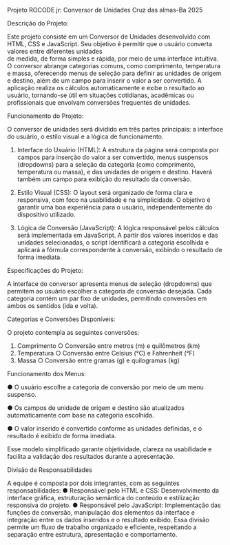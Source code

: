 Projeto ROCODE jr: Conversor de Unidades 
Cruz das almas-Ba 
2025 

Descrição do Projeto:

Este projeto consiste em um Conversor de Unidades desenvolvido com HTML, CSS e 
JavaScript. Seu objetivo é permitir que o usuário converta valores entre diferentes unidades  
de medida, de forma simples e rápida, por meio de uma interface intuitiva. 
O conversor abrange categorias comuns, como comprimento, temperatura e massa, 
oferecendo menus de seleção para definir as unidades de origem e destino, além de um 
campo para inserir o valor a ser convertido. 
A aplicação realiza os cálculos automaticamente e exibe o resultado ao usuário, 
tornando-se útil em situações cotidianas, acadêmicas ou profissionais que envolvam 
conversões frequentes de unidades. 

Funcionamento do Projeto:

O conversor de unidades será dividido em três partes principais: a interface do usuário, o 
estilo visual e a lógica de funcionamento. 

1. Interface do Usuário (HTML): 
A estrutura da página será composta por campos para inserção do valor a ser 
convertido, menus suspensos (dropdowns) para a seleção da categoria (como 
comprimento, temperatura ou massa), e das unidades de origem e destino. Haverá 
também um campo para exibição do resultado da conversão.

3. Estilo Visual (CSS): 
O layout será organizado de forma clara e responsiva, com foco na usabilidade e 
na simplicidade. O objetivo é garantir uma boa experiência para o usuário, 
independentemente do dispositivo utilizado.

5. Lógica de Conversão (JavaScript): 
A lógica responsável pelos cálculos será implementada em JavaScript. A partir dos 
valores inseridos e das unidades selecionadas, o script identificará a categoria 
escolhida e aplicará a fórmula correspondente à conversão, exibindo o resultado de 
forma imediata.

Especificações do Projeto:

A interface do conversor apresenta menus de seleção (dropdowns) que permitem ao 
usuário escolher a categoria de conversão desejada. Cada categoria contém um par fixo de 
unidades, permitindo conversões em ambos os sentidos (ida e volta). 

Categorias e Conversões Disponíveis:

O projeto contempla as seguintes conversões: 
1. Comprimento 
○ Conversão entre metros (m) e quilômetros (km) 
2. Temperatura 
○ Conversão entre Celsius (°C) e Fahrenheit (°F) 
3. Massa 
○ Conversão entre gramas (g) e quilogramas (kg)

Funcionamento dos Menus:

● O usuário escolhe a categoria de conversão por meio de um menu suspenso. 

● Os campos de unidade de origem e destino são atualizados automaticamente com 
base na categoria escolhida. 

● O valor inserido é convertido conforme as unidades definidas, e o resultado é exibido 
de forma imediata. 

Esse modelo simplificado garante objetividade, clareza na usabilidade e facilita a validação 
dos resultados durante a apresentação. 

Divisão de Responsabilidades 

A equipe é composta por dois integrantes, com as seguintes responsabilidades: 
● Responsável pelo HTML e CSS: 
Desenvolvimento da interface gráfica, estruturação semântica do conteúdo e 
estilização responsiva do projeto. 
● Responsável pelo JavaScript: 
Implementação das funções de conversão, manipulação dos elementos da interface 
e integração entre os dados inseridos e o resultado exibido. 
Essa divisão permite um fluxo de trabalho organizado e eficiente, respeitando a separação 
entre estrutura, apresentação e comportamento. 
